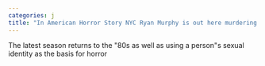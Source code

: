 ```yaml
---
categories: j
title: "In American Horror Story NYC Ryan Murphy is out here murdering gay men again "
---
```

The latest season returns to the "80s as well as using a person"s sexual identity as the basis for horror